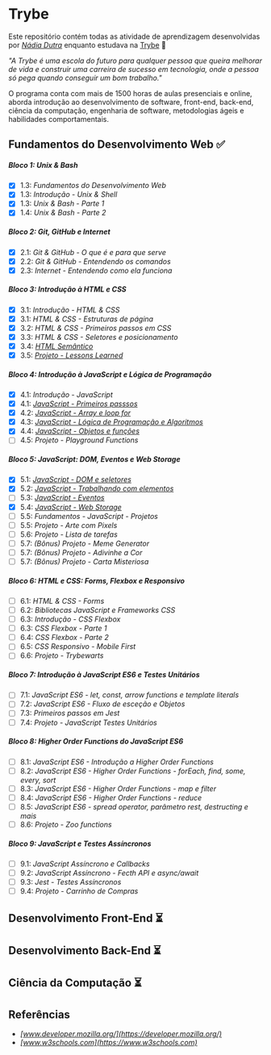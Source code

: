 # Trybe

Este repositório contém todas as atividade de aprendizagem desenvolvidas por _[Nádia Dutra](https://www.linkedin.com/in/nadiadutra/)_ enquanto estudava na [Trybe](https://betrybe.com/) :rocket:

_"A Trybe é uma escola do futuro para qualquer pessoa que queira melhorar de vida e construir uma carreira de sucesso em tecnologia, onde a pessoa só pega quando conseguir um bom trabalho."_

O programa conta com mais de 1500 horas de aulas presenciais e online, aborda introdução ao desenvolvimento de software, front-end, back-end, ciência da computação, engenharia de software, metodologias ágeis e habilidades comportamentais.

## Fundamentos do Desenvolvimento Web :white_check_mark:

##### Bloco 1: Unix & Bash

- [x] 1.3: _Fundamentos do Desenvolvimento Web_ 
- [x] 1.3: _Introdução - Unix & Shell_
- [x] 1.3: _Unix & Bash - Parte 1_
- [x] 1.4: _Unix & Bash - Parte 2_

##### Bloco 2: Git, GitHub e Internet

- [x] 2.1: _Git & GitHub - O que é e para que serve_
- [x] 2.2: _Git & GitHub - Entendendo os comandos_
- [x] 2.3: _Internet - Entendendo como ela funciona_

##### Bloco 3: Introdução à HTML e CSS

- [x] 3.1: _Introdução - HTML & CSS_
- [x] 3.1: _HTML & CSS - Estruturas de página_
- [x] 3.2: _HTML & CSS - Primeiros passos em CSS_
- [x] 3.3: _HTML & CSS - Seletores e posicionamento_
- [x] 3.4: _[HTML Semântico](modulo1-fundamentos/bloco3-introducao-html-css/dia3-4/)_
- [x] 3.5: _[Projeto - Lessons Learned](modulo1-fundamentos/bloco3-introducao-html-css/dia3-5)_

##### Bloco 4: Introdução à JavaScript e Lógica de Programação

- [x] 4.1: _Introdução - JavaScript_
- [x] 4.1: _[JavaScript - Primeiros passsos](modulo1-fundamentos/bloco4-introducao-javascript-logica-programacao/dia4-1/#41-javascript---primeiros-passos)_
- [x] 4.2: _[JavaScript - Array e loop for](modulo1-fundamentos/bloco4-introducao-javascript-logica-programacao/dia4-2/#42-javascript---array-e-loop-for)_
- [x] 4.3: _[JavaScript - Lógica de Programação e Algoritmos](modulo1-fundamentos/bloco4-introducao-javascript-logica-programacao/dia4-3/#43-javascript---lógica-de-programação-e-algoritmos)_
- [x] 4.4: _[JavaScript - Objetos e funções](modulo1-fundamentos/bloco4-introducao-javascript-logica-programacao/dia4-4/#44-javascript---objetos-e-funções)_
- [ ] 4.5: _Projeto - Playground Functions_

##### Bloco 5: JavaScript: DOM, Eventos e Web Storage

- [x] 5.1: _[JavaScript - DOM e seletores](modulo1-fundamentos/bloco5-javascript-dom-eventos-web-storage/dia5-1#51-javascript---dom-e-seletores)_
- [x] 5.2: _[JavaScript - Trabalhando com elementos](modulo1-fundamentos/bloco5-javascript-dom-eventos-web-storage/dia5-2#52-javascript---trabalhando-com-elementos)_
- [ ] 5.3: _[JavaScript - Eventos](modulo1-fundamentos/bloco5-javascript-dom-eventos-web-storage/dia5-3#53-javascript---eventos)_
- [x] 5.4: _[JavaScript - Web Storage](modulo1-fundamentos/bloco5-javascript-dom-eventos-web-storage/dia5-4#54-javascript---web-storage)_
- [ ] 5.5: _Fundamentos - JavaScript - Projetos_
- [ ] 5.5: _Projeto - Arte com Pixels_
- [ ] 5.6: _Projeto - Lista de tarefas_
- [ ] 5.7: _(Bônus) Projeto - Meme Generator_
- [ ] 5.7: _(Bônus) Projeto - Adivinhe a Cor_
- [ ] 5.7: _(Bônus) Projeto - Carta Misteriosa_

##### Bloco 6: HTML e CSS: Forms, Flexbox e Responsivo

- [ ] 6.1: _HTML & CSS - Forms_
- [ ] 6.2: _Bibliotecas JavaScript e Frameworks CSS_
- [ ] 6.3: _Introdução - CSS Flexbox_
- [ ] 6.3: _CSS Flexbox - Parte 1_
- [ ] 6.4: _CSS Flexbox - Parte 2_
- [ ] 6.5: _CSS Responsivo - Mobile First_
- [ ] 6.6: _Projeto - Trybewarts_

##### Bloco 7: Introdução à JavaScript ES6 e Testes Unitários

- [ ] 7.1: _JavaScript ES6 - let, const, arrow functions e template literals_
- [ ] 7.2: _JavaScript ES6 - Fluxo de esceção e Objetos_
- [ ] 7.3: _Primeiros passos em Jest_
- [ ] 7.4: _Projeto - JavaScript Testes Unitários_

##### Bloco 8: Higher Order Functions do JavaScript ES6

- [ ] 8.1: _JavaScript ES6 - Introdução a Higher Order Functions_
- [ ] 8.2: _JavaScript ES6 - Higher Order Functions - forEach, find, some, every, sort_
- [ ] 8.3: _JavaScript ES6 - Higher Order Functions - map e filter_
- [ ] 8.4: _JavaScript ES6 - Higher Order Functions - reduce_
- [ ] 8.5: _JavaScript ES6 - spread operator, parâmetro rest, destructing e mais_
- [ ] 8.6: _Projeto - Zoo functions_

##### Bloco 9: JavaScript e Testes Assíncronos

- [ ] 9.1: _JavaScript Assíncrono e Callbacks_
- [ ] 9.2: _JavaScript Assíncrono - Fecth API e async/await_
- [ ] 9.3: _Jest - Testes Assíncronos_
- [ ] 9.4: _Projeto - Carrinho de Compras_

## Desenvolvimento Front-End :hourglass_flowing_sand:

## Desenvolvimento Back-End :hourglass_flowing_sand:

## Ciência da Computação :hourglass_flowing_sand:

## Referências

- _[www.developer.mozilla.org/](https://developer.mozilla.org/)_
- _[www.w3schools.com](https://www.w3schools.com)_
